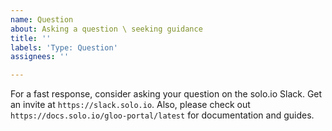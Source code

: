 ```yaml
---
name: Question
about: Asking a question \ seeking guidance
title: ''
labels: 'Type: Question'
assignees: ''

---
```


For a fast response, consider asking your question on the solo.io Slack. Get an invite at `https://slack.solo.io`.
Also, please check out `https://docs.solo.io/gloo-portal/latest` for documentation and guides.
